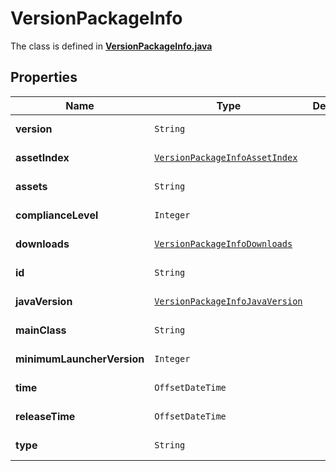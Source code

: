 

# VersionPackageInfo

The class is defined in **[VersionPackageInfo.java](../../src/main/java/org/openapitools/model/VersionPackageInfo.java)**

## Properties

Name | Type | Description | Notes
------------ | ------------- | ------------- | -------------
**version** | `String` |  |  [optional property]
**assetIndex** | [`VersionPackageInfoAssetIndex`](VersionPackageInfoAssetIndex.md) |  |  [optional property]
**assets** | `String` |  |  [optional property]
**complianceLevel** | `Integer` |  |  [optional property]
**downloads** | [`VersionPackageInfoDownloads`](VersionPackageInfoDownloads.md) |  |  [optional property]
**id** | `String` |  |  [optional property]
**javaVersion** | [`VersionPackageInfoJavaVersion`](VersionPackageInfoJavaVersion.md) |  |  [optional property]
**mainClass** | `String` |  |  [optional property]
**minimumLauncherVersion** | `Integer` |  |  [optional property]
**time** | `OffsetDateTime` |  |  [optional property]
**releaseTime** | `OffsetDateTime` |  |  [optional property]
**type** | `String` |  |  [optional property]















